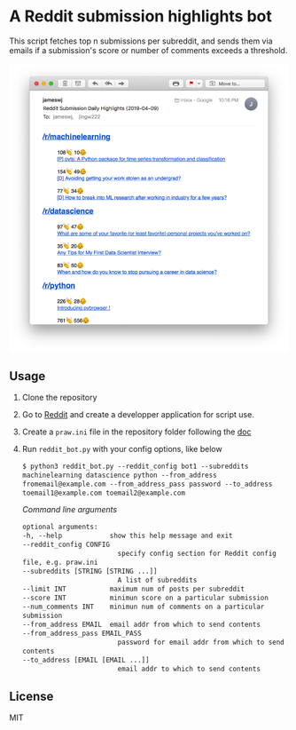 # A Reddit submission highlights bot 

This script fetches top n submissions per subreddit, and sends them via emails if a submission's score or number of comments exceeds a threshold.

![demo](demo.png)

## Usage

1. Clone the repository

2. Go to [Reddit](https://www.reddit.com/prefs/apps/) and create a developper application for script use. 

3. Create a `praw.ini` file in the repository folder  following the [doc](https://praw.readthedocs.io/en/latest/getting_started/configuration/prawini.html)

4. Run `reddit_bot.py` with your config options, like below
    ```
    $ python3 reddit_bot.py --reddit_config bot1 --subreddits machinelearning datascience python --from_address fromemail@example.com --from_address_pass password --to_address toemail1@example.com toemail2@example.com
    ```


    *Command line arguments*
    ```
    optional arguments:
    -h, --help            show this help message and exit
    --reddit_config CONFIG
                            specify config section for Reddit config file, e.g. praw.ini
    --subreddits [STRING [STRING ...]]
                            A list of subreddits
    --limit INT           maximum num of posts per subreddit
    --score INT           minimun score on a particular submission
    --num_comments INT    minimun num of comments on a particular submission
    --from_address EMAIL  email addr from which to send contents
    --from_address_pass EMAIL_PASS
                            password for email addr from which to send contents
    --to_address [EMAIL [EMAIL ...]]
                            email addr to which to send contents
    ```

## License

MIT